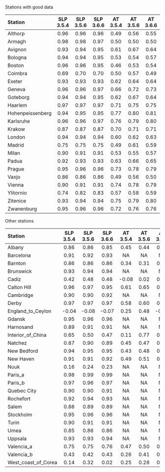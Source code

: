 Stations with good data

| Station  | SLP 3.5.4 | SLP 3.5.6 | SLP 3.6.6 | AT 3.5.4 | AT 3.5.6 | AT 3.6.6 |
| :------- |:---------:|:---------:|:--------:|:--------:|:--------:|:--------:|
| Althorp              | 0.96 | 0.96 | 0.96 | 0.49 | 0.56 | 0.55 |
| Armagh               | 0.98 | 0.98 | 0.97 | 0.50 | 0.50 | 0.50 |
| Avignon              | 0.93 | 0.94 | 0.95 | 0.61 | 0.67 | 0.64 |
| Bologna              | 0.94 | 0.94 | 0.95 | 0.53 | 0.54 | 0.57 |
| Boston               | 0.96 | 0.96 | 0.95 | 0.46 | 0.53 | 0.54 |
| Coimbra              | 0.69 | 0.70 | 0.70 | 0.50 | 0.57 | 0.49 |
| Exeter               | 0.93 | 0.93 | 0.93 | 0.62 | 0.64 | 0.64 |
| Geneva               | 0.96 | 0.96 | 0.97 | 0.66 | 0.72 | 0.73 |
| Goteborg             | 0.94 | 0.94 | 0.95 | 0.62 | 0.67 | 0.64 |
| Haarlem              | 0.97 | 0.97 | 0.97 | 0.71 | 0.75 | 0.75 |
| Hohenpeissenberg     | 0.94 | 0.95 | 0.95 | 0.77 | 0.80 | 0.81 |
| Karlsruhe            | 0.96 | 0.96 | 0.97 | 0.76 | 0.79 | 0.80 |
| Krakow               | 0.87 | 0.87 | 0.87 | 0.70 | 0.71 | 0.71 |
| London               | 0.94 | 0.94 | 0.94 | 0.60 | 0.62 | 0.63 |
| Madrid               | 0.75 | 0.75 | 0.75 | 0.49 | 0.61 | 0.59 |
| Milan                | 0.90 | 0.91 | 0.91 | 0.53 | 0.55 | 0.57 |
| Padua                | 0.92 | 0.93 | 0.93 | 0.63 | 0.66 | 0.65 |
| Prague               | 0.95 | 0.96 | 0.96 | 0.73 | 0.78 | 0.79 |
| Vaxjo                | 0.86 | 0.86 | 0.86 | 0.49 | 0.56 | 0.50 |
| Vienna               | 0.90 | 0.91 | 0.91 | 0.74 | 0.78 | 0.79 |
| Ylitornio            | 0.74 | 0.82 | 0.83 | 0.57 | 0.58 | 0.59 |
| Zitenice             | 0.93 | 0.94 | 0.94 | 0.75 | 0.79 | 0.80 |
| Zwanenburg           | 0.95 | 0.96 | 0.96 | 0.72 | 0.76 | 0.76 |

Other stations

| Station  | SLP 3.5.4 | SLP 3.5.6 | SLP 3.6.6 | AT 3.5.4 | AT 3.5.6 | AT 3.6.6 |
| :------- |:---------:|:---------:|:--------:|:--------:|:--------:|:--------:|
| Albany               | 0.86 | 0.86 | 0.85 | 0.45 | 0.44 | 0.56 |
| Barcelona            | 0.91 | 0.92 | 0.93 |   NA |   NA |   NA |
| Barnton              | 0.86 | 0.86 | 0.86 | 0.34 | 0.31 | 0.35 |
| Brunswick            | 0.93 | 0.94 | 0.94 |   NA |   NA |   NA |
| Cadiz                | 0.42 | 0.48 | 0.48 | -0.08 | 0.02 | 0.18 |
| Calton Hill          | 0.96 | 0.97 | 0.95 | 0.61 | 0.65 | 0.58 |
| Cambridge            | 0.90 | 0.90 | 0.92 |   NA |   NA |   NA |
| Derby                | 0.97 | 0.97 | 0.97 | 0.58 | 0.60 | 0.50 |
| England_to_Ceylon    | -0.04 | -0.08 | -0.07 | 0.25 | 0.48 | -0.05 |
| Gdansk               | 0.95 | 0.96 | 0.96 |   NA |   NA |   NA |
| Harnosand            | 0.89 | 0.91 | 0.91 |   NA |   NA |   NA |
| Interior_of_China    | 0.65 | 0.50 | 0.47 | 0.11 | 0.77 | 0.31 |
| Natchez              | 0.87 | 0.90 | 0.89 | 0.45 | 0.47 | 0.43 |
| New Bedford          | 0.94 | 0.95 | 0.95 | 0.43 | 0.48 | 0.33 |
| New Haven            | 0.91 | 0.91 | 0.92 | 0.49 | 0.51 | 0.30 |
| Nuuk                 | 0.16 | 0.24 | 0.23 |   NA |   NA |   NA |
| Paris_a              | 0.98 | 0.99 | 0.99 |   NA |   NA |   NA |
| Paris_b              | 0.97 | 0.96 | 0.97 |   NA |   NA |   NA |
| Quebec City          | 0.90 | 0.90 | 0.91 |   NA |   NA |   NA |
| Rochefort            | 0.92 | 0.94 | 0.93 |   NA |   NA |   NA |
| Salem                | 0.88 | 0.89 | 0.89 |   NA |   NA |   NA |
| Stockholm            | 0.95 | 0.96 | 0.96 |   NA |   NA |   NA |
| Turin                | 0.90 | 0.91 | 0.91 |   NA |   NA |   NA |
| Umea                 | 0.85 | 0.86 | 0.86 |   NA |   NA |   NA |
| Uppsala              | 0.93 | 0.93 | 0.94 |   NA |   NA |   NA |
| Valencia_a           | 0.75 | 0.75 | 0.76 | 0.47 | 0.50 | 0.50 |
| Valencia_b           | 0.43 | 0.42 | 0.43 | 0.26 | 0.41 | 0.33 |
| West_coast_of_Corea  | 0.14 | 0.32 | 0.02 | 0.25 | 0.28 | 0.14 |
